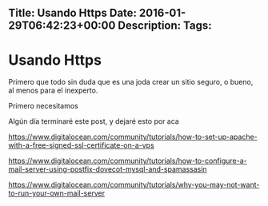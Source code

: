 Title: Usando Https
Date: 2016-01-29T06:42:23+00:00
Description: 
Tags: 
---
# Usando Https

Primero que todo sin duda que es una joda crear un sitio seguro, o bueno, al menos para el inexperto.

Primero necesitamos

Algún día terminaré este post, y dejaré esto por aca

https://www.digitalocean.com/community/tutorials/how-to-set-up-apache-with-a-free-signed-ssl-certificate-on-a-vps

https://www.digitalocean.com/community/tutorials/how-to-configure-a-mail-server-using-postfix-dovecot-mysql-and-spamassasin

https://www.digitalocean.com/community/tutorials/why-you-may-not-want-to-run-your-own-mail-server